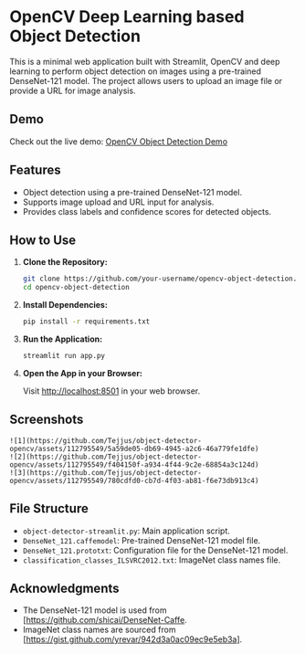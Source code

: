 # OpenCV Deep Learning based Object Detection

This is a minimal web application built with Streamlit, OpenCV and deep learning to perform object detection on images using a pre-trained DenseNet-121 model. The project allows users to upload an image file or provide a URL for image analysis.

## Demo

Check out the live demo: [OpenCV Object Detection Demo](https://tejjus-object-detector-opencv.streamlit.app/)

## Features

- Object detection using a pre-trained DenseNet-121 model.
- Supports image upload and URL input for analysis.
- Provides class labels and confidence scores for detected objects.

## How to Use

1. **Clone the Repository:**

    ```bash
    git clone https://github.com/your-username/opencv-object-detection.git
    cd opencv-object-detection
    ```

2. **Install Dependencies:**

    ```bash
    pip install -r requirements.txt
    ```

3. **Run the Application:**

    ```bash
    streamlit run app.py
    ```

4. **Open the App in your Browser:**

    Visit [http://localhost:8501](http://localhost:8501) in your web browser.

## Screenshots
    ![1](https://github.com/Tejjus/object-detector-opencv/assets/112795549/5a59de05-db69-4945-a2c6-46a779fe1dfe)
    ![2](https://github.com/Tejjus/object-detector-opencv/assets/112795549/f404150f-a934-4f44-9c2e-68854a3c124d)
    ![3](https://github.com/Tejjus/object-detector-opencv/assets/112795549/780cdfd0-cb7d-4f03-ab81-f6e73db913c4)
    
## File Structure

- `object-detector-streamlit.py`: Main application script.
- `DenseNet_121.caffemodel`: Pre-trained DenseNet-121 model file.
- `DenseNet_121.prototxt`: Configuration file for the DenseNet-121 model.
- `classification_classes_ILSVRC2012.txt`: ImageNet class names file.

## Acknowledgments

- The DenseNet-121 model is used from [https://github.com/shicai/DenseNet-Caffe.
- ImageNet class names are sourced from [https://gist.github.com/yrevar/942d3a0ac09ec9e5eb3a].
